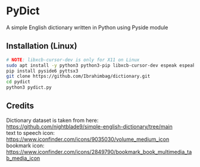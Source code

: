 # PyDict

A simple English dictionary written in Python using Pyside module

## Installation (Linux)

```sh
# NOTE: libxcb-cursor-dev is only for X11 on Linux
sudo apt install -y python3 python3-pip libxcb-cursor-dev espeak espeak-ng alsa-utils git
pip install pyside6 pyttsx3
git clone https://github.com/Ibrahimbag/dictionary.git
cd pydict
python3 pydict.py
```

## Credits

Dictionary dataset is taken from here: <https://github.com/nightblade9/simple-english-dictionary/tree/main> \
text to speech icon: <https://www.iconfinder.com/icons/9035030/volume_medium_icon> \
bookmark icon: <https://www.iconfinder.com/icons/2849790/bookmark_book_multimedia_tab_media_icon>
